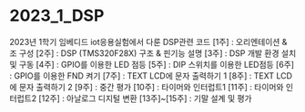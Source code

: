 # 2023_1_DSP
2023년 1학기 임베디드 iot응용실험에서 다룬 DSP관련 코드
[1주] : 오리엔테이션 & 조 구성
[2주] : DSP (TMS320F28X) 구조 & 핀기능 설명
[3주] : DSP 개발 환경 설치 및 구동
[4주] : GPIO를 이용한 LED 점등
[5주] : DIP 스위치를 이용한 LED점등
[6주] : GPIO를 이용한 FND 켜기
[7주] : TEXT LCD에 문자 출력하기 1
[8주] : TEXT LCD에 문자 출력하기 2
[9주] : 중간 평가
[10주] : 타이머와 인터럽트1 
[11주] : 타이머와 인터럽트2
[12주] : 아날로그 디지털 변환
[13주]~[15주] : 기말 설계 및 평가
